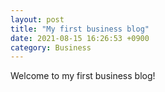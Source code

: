 ```yaml
---
layout: post
title: "My first business blog"
date: 2021-08-15 16:26:53 +0900
category: Business
---
```

Welcome to my first business blog!